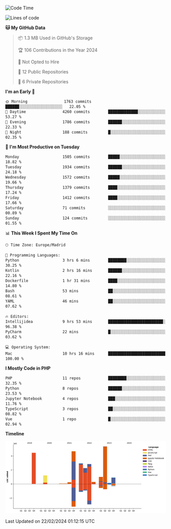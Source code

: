 <!--START_SECTION:waka-->
![Code Time](http://img.shields.io/badge/Code%20Time-53%20hrs%2025%20mins-blue)

![Lines of code](https://img.shields.io/badge/From%20Hello%20World%20I%27ve%20Written-26.3%20million%20lines%20of%20code-blue)

**🐱 My GitHub Data** 

> 📦 1.3 MB Used in GitHub's Storage 
 > 
> 🏆 106 Contributions in the Year 2024
 > 
> 🚫 Not Opted to Hire
 > 
> 📜 12 Public Repositories 
 > 
> 🔑 6 Private Repositories 
 > 
**I'm an Early 🐤** 

```text
🌞 Morning                1763 commits        ██████░░░░░░░░░░░░░░░░░░░   22.05 % 
🌆 Daytime                4260 commits        █████████████░░░░░░░░░░░░   53.27 % 
🌃 Evening                1786 commits        ██████░░░░░░░░░░░░░░░░░░░   22.33 % 
🌙 Night                  188 commits         █░░░░░░░░░░░░░░░░░░░░░░░░   02.35 % 
```
📅 **I'm Most Productive on Tuesday** 

```text
Monday                   1505 commits        █████░░░░░░░░░░░░░░░░░░░░   18.82 % 
Tuesday                  1934 commits        ██████░░░░░░░░░░░░░░░░░░░   24.18 % 
Wednesday                1572 commits        █████░░░░░░░░░░░░░░░░░░░░   19.66 % 
Thursday                 1379 commits        ████░░░░░░░░░░░░░░░░░░░░░   17.24 % 
Friday                   1412 commits        ████░░░░░░░░░░░░░░░░░░░░░   17.66 % 
Saturday                 71 commits          ░░░░░░░░░░░░░░░░░░░░░░░░░   00.89 % 
Sunday                   124 commits         ░░░░░░░░░░░░░░░░░░░░░░░░░   01.55 % 
```


📊 **This Week I Spent My Time On** 

```text
🕑︎ Time Zone: Europe/Madrid

💬 Programming Languages: 
Python                   3 hrs 6 mins        ████████░░░░░░░░░░░░░░░░░   30.25 % 
Kotlin                   2 hrs 16 mins       ██████░░░░░░░░░░░░░░░░░░░   22.16 % 
Dockerfile               1 hr 31 mins        ████░░░░░░░░░░░░░░░░░░░░░   14.80 % 
Bash                     53 mins             ██░░░░░░░░░░░░░░░░░░░░░░░   08.61 % 
YAML                     46 mins             ██░░░░░░░░░░░░░░░░░░░░░░░   07.62 % 

🔥 Editors: 
Intellijidea             9 hrs 53 mins       ████████████████████████░   96.38 % 
PyCharm                  22 mins             █░░░░░░░░░░░░░░░░░░░░░░░░   03.62 % 

💻 Operating System: 
Mac                      10 hrs 16 mins      █████████████████████████   100.00 % 
```

**I Mostly Code in PHP** 

```text
PHP                      11 repos            ████████░░░░░░░░░░░░░░░░░   32.35 % 
Python                   8 repos             ██████░░░░░░░░░░░░░░░░░░░   23.53 % 
Jupyter Notebook         4 repos             ███░░░░░░░░░░░░░░░░░░░░░░   11.76 % 
TypeScript               3 repos             ██░░░░░░░░░░░░░░░░░░░░░░░   08.82 % 
Vue                      1 repo              █░░░░░░░░░░░░░░░░░░░░░░░░   02.94 % 
```



**Timeline**

![Lines of Code chart](https://raw.githubusercontent.com/danisoronellas/danisoronellas/main/assets/bar_graph.png)


 Last Updated on 22/02/2024 01:12:15 UTC
<!--END_SECTION:waka-->
